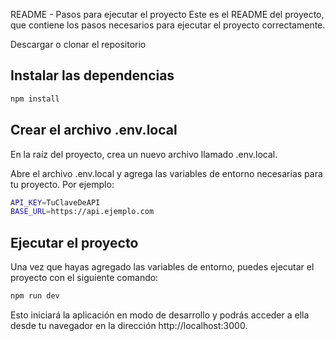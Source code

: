 README - Pasos para ejecutar el proyecto
Este es el README del proyecto, que contiene los pasos necesarios para ejecutar el proyecto correctamente.

Descargar o clonar el repositorio

## Instalar las dependencias

```bash
npm install

```

## Crear el archivo .env.local

En la raíz del proyecto, crea un nuevo archivo llamado .env.local.

Abre el archivo .env.local y agrega las variables de entorno necesarias para tu proyecto. Por ejemplo:

```bash
API_KEY=TuClaveDeAPI
BASE_URL=https://api.ejemplo.com
```

## Ejecutar el proyecto

Una vez que hayas agregado las variables de entorno, puedes ejecutar el proyecto con el siguiente comando:

```bash
npm run dev
```

Esto iniciará la aplicación en modo de desarrollo y podrás acceder a ella desde tu navegador en la dirección http://localhost:3000.
